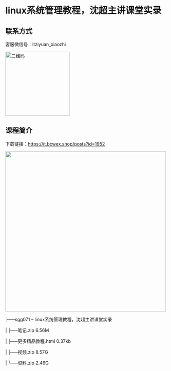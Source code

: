 # linux系统管理教程，沈超主讲课堂实录

## 联系方式

客服微信号：itziyuan_xiaozhi

<img src="https://ziyuanyun.oss-cn-guangzhou.aliyuncs.com/common/20240614073449/666b82192834a.jpg" width="200" height="200" alt="二维码">

## 课程简介

下载链接：https://it.bcwex.shop/posts?id=1952

<img src="https://ziyuanyun.oss-cn-guangzhou.aliyuncs.com/yun/20240515183612/6644901cd008e.jpg" width="500" alt="">

  ├──sgg071 &#8211; linux系统管理教程，沈超主讲课堂实录

 | ├──笔记.zip 6.56M

 | ├──更多精品教程.html 0.37kb

 | ├──视频.zip 8.57G

 | └──资料.zip 2.46G

  